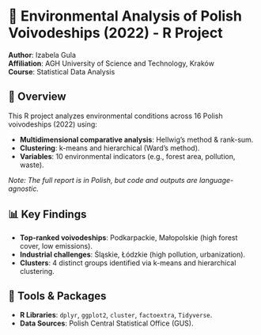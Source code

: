 # 🌿 Environmental Analysis of Polish Voivodeships (2022) - R Project

**Author**: Izabela Gula  
**Affiliation**: AGH University of Science and Technology, Kraków  
**Course**: Statistical Data Analysis  

## 📌 Overview  
This R project analyzes environmental conditions across 16 Polish voivodeships (2022) using:  
- **Multidimensional comparative analysis**: Hellwig’s method & rank-sum.  
- **Clustering**: k-means and hierarchical (Ward’s method).  
- **Variables**: 10 environmental indicators (e.g., forest area, pollution, waste).  

*Note: The full report is in Polish, but code and outputs are language-agnostic.*  

## 📊 Key Findings  
- **Top-ranked voivodeships**: Podkarpackie, Małopolskie (high forest cover, low emissions).  
- **Industrial challenges**: Śląskie, Łódzkie (high pollution, urbanization).  
- **Clusters**: 4 distinct groups identified via k-means and hierarchical clustering.  

## 🔧 Tools & Packages  
- **R Libraries**: `dplyr`, `ggplot2`, `cluster`, `factoextra`, `Tidyverse`.  
- **Data Sources**: Polish Central Statistical Office (GUS).  
